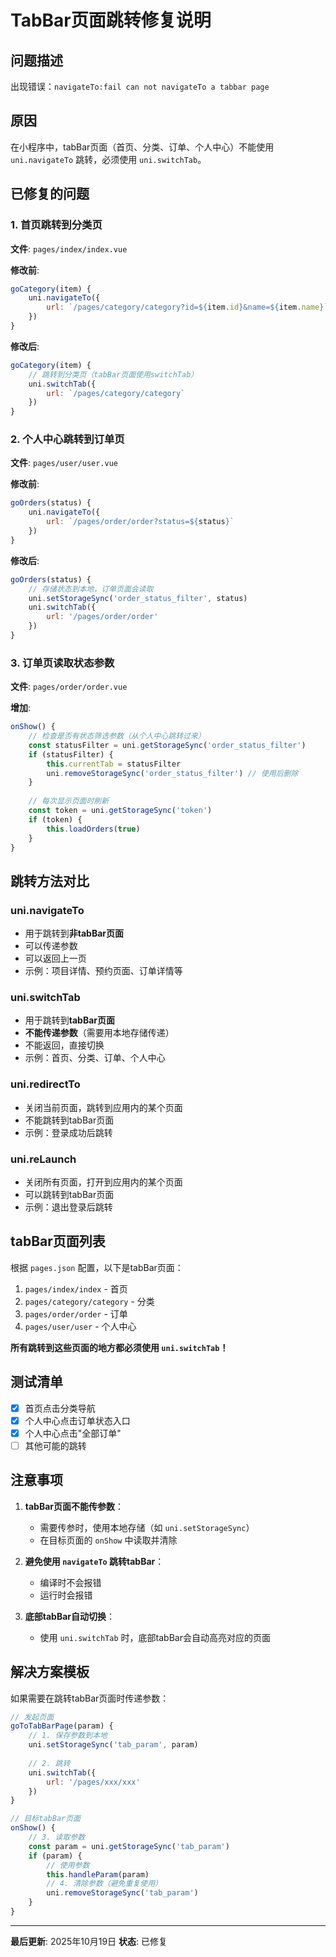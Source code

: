 # TabBar页面跳转修复说明

## 问题描述
出现错误：`navigateTo:fail can not navigateTo a tabbar page`

## 原因
在小程序中，tabBar页面（首页、分类、订单、个人中心）不能使用 `uni.navigateTo` 跳转，必须使用 `uni.switchTab`。

## 已修复的问题

### 1. 首页跳转到分类页
**文件**: `pages/index/index.vue`

**修改前**:
```javascript
goCategory(item) {
    uni.navigateTo({
        url: `/pages/category/category?id=${item.id}&name=${item.name}`
    })
}
```

**修改后**:
```javascript
goCategory(item) {
    // 跳转到分类页（tabBar页面使用switchTab）
    uni.switchTab({
        url: `/pages/category/category`
    })
}
```

### 2. 个人中心跳转到订单页
**文件**: `pages/user/user.vue`

**修改前**:
```javascript
goOrders(status) {
    uni.navigateTo({
        url: `/pages/order/order?status=${status}`
    })
}
```

**修改后**:
```javascript
goOrders(status) {
    // 存储状态到本地，订单页面会读取
    uni.setStorageSync('order_status_filter', status)
    uni.switchTab({
        url: '/pages/order/order'
    })
}
```

### 3. 订单页读取状态参数
**文件**: `pages/order/order.vue`

**增加**:
```javascript
onShow() {
    // 检查是否有状态筛选参数（从个人中心跳转过来）
    const statusFilter = uni.getStorageSync('order_status_filter')
    if (statusFilter) {
        this.currentTab = statusFilter
        uni.removeStorageSync('order_status_filter') // 使用后删除
    }
    
    // 每次显示页面时刷新
    const token = uni.getStorageSync('token')
    if (token) {
        this.loadOrders(true)
    }
}
```

## 跳转方法对比

### uni.navigateTo
- 用于跳转到**非tabBar页面**
- 可以传递参数
- 可以返回上一页
- 示例：项目详情、预约页面、订单详情等

### uni.switchTab
- 用于跳转到**tabBar页面**
- **不能传递参数**（需要用本地存储传递）
- 不能返回，直接切换
- 示例：首页、分类、订单、个人中心

### uni.redirectTo
- 关闭当前页面，跳转到应用内的某个页面
- 不能跳转到tabBar页面
- 示例：登录成功后跳转

### uni.reLaunch
- 关闭所有页面，打开到应用内的某个页面
- 可以跳转到tabBar页面
- 示例：退出登录后跳转

## tabBar页面列表

根据 `pages.json` 配置，以下是tabBar页面：
1. `pages/index/index` - 首页
2. `pages/category/category` - 分类
3. `pages/order/order` - 订单
4. `pages/user/user` - 个人中心

**所有跳转到这些页面的地方都必须使用 `uni.switchTab`！**

## 测试清单

- [x] 首页点击分类导航
- [x] 个人中心点击订单状态入口
- [x] 个人中心点击"全部订单"
- [ ] 其他可能的跳转

## 注意事项

1. **tabBar页面不能传参数**：
   - 需要传参时，使用本地存储（如 `uni.setStorageSync`）
   - 在目标页面的 `onShow` 中读取并清除

2. **避免使用 `navigateTo` 跳转tabBar**：
   - 编译时不会报错
   - 运行时会报错

3. **底部tabBar自动切换**：
   - 使用 `uni.switchTab` 时，底部tabBar会自动高亮对应的页面

## 解决方案模板

如果需要在跳转tabBar页面时传递参数：

```javascript
// 发起页面
goToTabBarPage(param) {
    // 1. 保存参数到本地
    uni.setStorageSync('tab_param', param)
    
    // 2. 跳转
    uni.switchTab({
        url: '/pages/xxx/xxx'
    })
}

// 目标tabBar页面
onShow() {
    // 3. 读取参数
    const param = uni.getStorageSync('tab_param')
    if (param) {
        // 使用参数
        this.handleParam(param)
        // 4. 清除参数（避免重复使用）
        uni.removeStorageSync('tab_param')
    }
}
```

---

**最后更新**: 2025年10月19日
**状态**: 已修复
